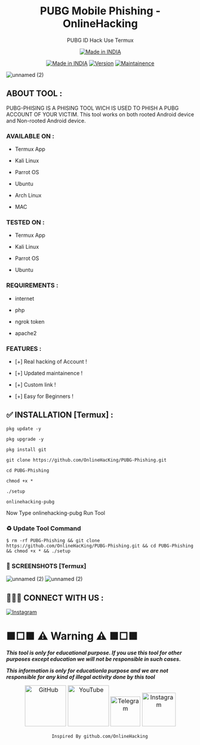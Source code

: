 <h1 align="center">PUBG Mobile Phishing - OnlineHacking</h1>
<p align="center">
  PUBG ID Hack Use Termux
</p>
<p align="center">
<a href="https://www.onlinehacking.xyz/2021/03/PUBG-Mobile-ID-Hack.html"><img title="Made in INDIA" src="https://img.shields.io/badge/MADE%20IN-INDIA-SCRIPT?colorA=%23ff8100&colorB=%23017e40&colorC=%23ff0000&style=for-the-badge"></a>
</p>

</p>
<p align="center">
<a href="https://www.onlinehacking.xyz/2021/03/PUBG-Mobile-ID-Hack.html"><img title="Made in INDIA" src="https://img.shields.io/badge/Tool-PUBG_PHISHING-green.svg"></a>
<a href="https://www.onlinehacking.xyz/2021/03/PUBG-Mobile-ID-Hack.html"><img title="Version" src="https://img.shields.io/badge/Version-2.0-green.svg?style=flat-square"></a>
<a href="https://www.onlinehacking.xyz/2021/03/PUBG-Mobile-ID-Hack.html"><img title="Maintainence" src="https://img.shields.io/badge/Maintained%3F-yes-green.svg"></a>
</p>

<p align="center">

![unnamed (2)](https://1.bp.blogspot.com/-_PpGY-YxDW8/YD3OSDOE-PI/AAAAAAAAFQ8/Wqro4aRUMAAPid8GiQjD0XLx12IQbdnsgCLcBGAsYHQ/s1280/500034600110_255557.jpg)

</p>


## ABOUT TOOL :

PUBG-PHISING IS A PHISING TOOL WICH IS USED TO PHISH A PUBG ACCOUNT OF YOUR VICTIM. This tool works on both rooted Android device and Non-rooted Android device.

### AVAILABLE ON :

* Termux App

* Kali Linux

* Parrot OS

* Ubuntu

* Arch Linux

* MAC

### TESTED ON :

* Termux App

* Kali Linux
 
* Parrot OS
 
* Ubuntu


### REQUIREMENTS :

* internet

* php

* ngrok token

* apache2

### FEATURES :

* [+] Real hacking of Account !

* [+] Updated maintainence !

* [+] Custom link !

* [+] Easy for Beginners !

## ✅ INSTALLATION [Termux] :
```
pkg update -y
```
```
pkg upgrade -y
```
```
pkg install git 
```
```
git clone https://github.com/OnlineHacKing/PUBG-Phishing.git
```
```
cd PUBG-Phishing
```
```
chmod +x *
```
```
./setup
```
```
onlinehacking-pubg
```
Now Type onlinehacking-pubg Run Tool

### ♻ Update Tool Command 
```
$ rm -rf PUBG-Phishing && git clone https://github.com/OnlineHacKing/PUBG-Phishing.git && cd PUBG-Phishing && chmod +x * && ./setup 
```


### 📸 SCREENSHOTS [Termux]

<p align="center">

![unnamed (2)](https://1.bp.blogspot.com/-1duV0a_FaK0/YD3fmEdRx_I/AAAAAAAAFRI/bxRkb0NxhzIuWgIlyBy960yMRBUuifNrgCPcBGAYYCw/s1627/Screenshot_20210302-105125202%257E2.jpg)
![unnamed (2)](https://1.bp.blogspot.com/-xUFqrnUJzUQ/YEX4em2GlDI/AAAAAAAAFRo/QFZF5cW28MsxAN6Iiu3SaANbsHeqC_bCQCLcBGAsYHQ/s1229/PicsArt_03-08-03.36.41.jpg)

</p>

## 👨🏻‍💻 CONNECT WITH US :

[![Instagram](https://img.shields.io/badge/INSTAGRAM-FOLLOW-red?style=for-the-badge&logo=instagram)](https://instagram.com/suman333mondal_?igshid=175v9uifresgr)



# ■□■ ⚠ Warning ⚠ ■□■

***This tool is only for educational purpose. If you use this tool for other purposes except education we will not be responsible in such cases.***

***This information is only for educationla purpose and we are not responsible for any kind of illegal activity done by this tool***


<p style="box-sizing: border-box; color: #24292e; font-family: -apple-system, BlinkMacSystemFont, &quot;Segoe UI&quot;, Helvetica, Arial, sans-serif, &quot;Apple Color Emoji&quot;, &quot;Segoe UI Emoji&quot;; font-size: 16px; margin-bottom: 16px; margin-top: 0px; text-align: center;"><a href="https://github.com/OnlineHacking/" style="background-color: initial; box-sizing: border-box; text-decoration-line: none;"><img alt="GitHub" height="110" src="https://user-images.githubusercontent.com/64035221/96459220-834c7e00-123f-11eb-8417-534058a7ba62.png" style="background-color: var(--color-bg-primary); border-style: none; box-sizing: initial; max-width: 100%;" width="110" />&nbsp;</a><a href="https://www.youtube.com/onlinehacking" rel="nofollow" style="background-color: initial; box-sizing: border-box; text-decoration-line: none;"><img alt="YouTube" height="110" src="https://user-images.githubusercontent.com/64035221/96456596-4f238e00-123c-11eb-821e-85e9aaa3faec.png" style="background-color: var(--color-bg-primary); border-style: none; box-sizing: initial; max-width: 100%;" width="110" />&nbsp;</a><a href="https://t.me/Onlinehacking" rel="nofollow" style="background-color: initial; box-sizing: border-box; text-decoration-line: none;"><img alt="Telegram" height="80" src="https://user-images.githubusercontent.com/64035221/96461243-c576bf00-1241-11eb-8fdf-139b4859bfb0.png" style="background-color: var(--color-bg-primary); border-style: none; box-sizing: initial; max-width: 100%;" width="80" />&nbsp;</a><a href="https://www.instagram.com/suman333mondal_/" rel="nofollow" style="background-color: initial; box-sizing: border-box; text-decoration-line: none;"><img alt="Instagram" height="90" src="https://user-images.githubusercontent.com/64035221/96461629-3d44e980-1242-11eb-8691-46dd14355085.png" style="background-color: var(--color-bg-primary); border-style: none; box-sizing: initial; max-width: 100%;" width="90" /></a></p>



                     Inspired By github.com/OnlineHacking
